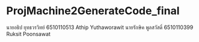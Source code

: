 # ProjMachine2GenerateCode_final
นายอธิป ยุทธวรวิทย์ 6510110513
Athip Yuthaworawit
นายรักษิค พูลสวัสดิ์ 6510110399 
Ruksit Poonsawat
